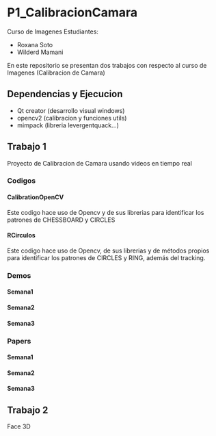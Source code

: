 # P1_CalibracionCamara
Curso de Imagenes 
Estudiantes:
- Roxana Soto
- Wilderd Mamani

En este repositorio se presentan dos trabajos con respecto al curso de Imagenes (Calibracion de Camara)
## Dependencias y Ejecucion
- Qt creator (desarrollo visual windows)
- opencv2 (calibracion y funciones utils)
- mimpack (libreria levergentquack...)
## Trabajo 1
Proyecto de Calibracion de Camara usando videos en tiempo real  
### Codigos
#### CalibrationOpenCV
Este codigo hace uso de Opencv y de sus librerias para identificar los patrones de CHESSBOARD y CIRCLES
#### RCirculos
Este codigo hace uso de Opencv, de sus librerias y de métodos propios para identificar los patrones de CIRCLES y RING, además del tracking.

### Demos
#### Semana1
#### Semana2
#### Semana3

### Papers
#### Semana1
#### Semana2
#### Semana3

## Trabajo 2
Face 3D
